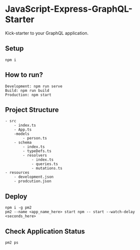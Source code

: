 # JavaScript-Express-GraphQL-Starter
Kick-starter to your GraphQL application.

## Setup
    npm i

## How to run?
    Development: npm run serve
    Build: npm run build
    Production: npm start

## Project Structure
    - src
        - index.ts
        - App.ts
        -models
            - person.ts
        - schema
            - index.ts
            - typeDefs.ts
            - resolvers
                - index.ts
                - queries.ts
                - mutations.ts
    - resources
        - development.json
        - prodcution.json

## Deploy
    npm i -g pm2
    pm2 --name <app_name_here> start npm -- start --watch-delay <seconds_here>

## Check Application Status
    pm2 ps
